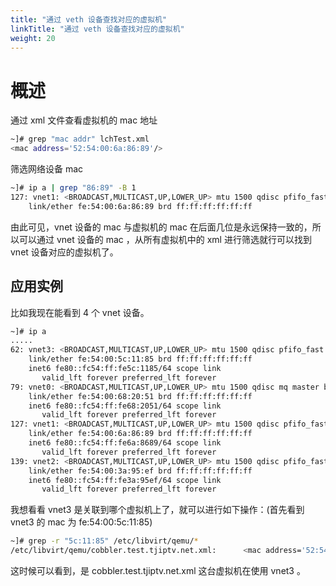 ```yaml
---
title: "通过 veth 设备查找对应的虚拟机"
linkTitle: "通过 veth 设备查找对应的虚拟机"
weight: 20
---
```


# 概述

通过 xml 文件查看虚拟机的 mac 地址

```bash
~]# grep "mac addr" lchTest.xml
<mac address='52:54:00:6a:86:89'/>
```

筛选网络设备 mac

```bash
~]# ip a | grep "86:89" -B 1
127: vnet1: <BROADCAST,MULTICAST,UP,LOWER_UP> mtu 1500 qdisc pfifo_fast master br1 state UNKNOWN group default qlen 1000
    link/ether fe:54:00:6a:86:89 brd ff:ff:ff:ff:ff:ff
```

由此可见，vnet 设备的 mac 与虚拟机的 mac 在后面几位是永远保持一致的，所以可以通过 vnet 设备的 mac ，从所有虚拟机中的 xml 进行筛选就行可以找到 vnet 设备对应的虚拟机了。

## 应用实例

比如我现在能看到 4 个 vnet 设备。

```bash
~]# ip a
.....
62: vnet3: <BROADCAST,MULTICAST,UP,LOWER_UP> mtu 1500 qdisc pfifo_fast master br1 state UNKNOWN group default qlen 1000
    link/ether fe:54:00:5c:11:85 brd ff:ff:ff:ff:ff:ff
    inet6 fe80::fc54:ff:fe5c:1185/64 scope link
       valid_lft forever preferred_lft forever
79: vnet0: <BROADCAST,MULTICAST,UP,LOWER_UP> mtu 1500 qdisc mq master br1 state UNKNOWN group default qlen 1000
    link/ether fe:54:00:68:20:51 brd ff:ff:ff:ff:ff:ff
    inet6 fe80::fc54:ff:fe68:2051/64 scope link
       valid_lft forever preferred_lft forever
127: vnet1: <BROADCAST,MULTICAST,UP,LOWER_UP> mtu 1500 qdisc pfifo_fast master br1 state UNKNOWN group default qlen 1000
    link/ether fe:54:00:6a:86:89 brd ff:ff:ff:ff:ff:ff
    inet6 fe80::fc54:ff:fe6a:8689/64 scope link
       valid_lft forever preferred_lft forever
139: vnet2: <BROADCAST,MULTICAST,UP,LOWER_UP> mtu 1500 qdisc pfifo_fast master br1 state UNKNOWN group default qlen 1000
    link/ether fe:54:00:3a:95:ef brd ff:ff:ff:ff:ff:ff
    inet6 fe80::fc54:ff:fe3a:95ef/64 scope link
       valid_lft forever preferred_lft forever
```

我想看看 vnet3 是关联到哪个虚拟机上了，就可以进行如下操作：(首先看到 vnet3 的 mac 为 fe:54:00:5c:11:85)

```bash
~]# grep -r "5c:11:85" /etc/libvirt/qemu/*
/etc/libvirt/qemu/cobbler.test.tjiptv.net.xml:      <mac address='52:54:00:5c:11:85'/>
```

这时候可以看到，是 cobbler.test.tjiptv.net.xml 这台虚拟机在使用 vnet3 。
